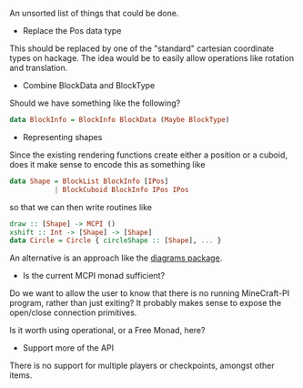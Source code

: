 
An unsorted list of things that could be done.

* Replace the Pos data type

This should be replaced by one of the "standard" cartesian coordinate
types on hackage. The idea would be to easily allow operations like
rotation and translation.

* Combine BlockData and BlockType

Should we have something like the following?

```haskell
data BlockInfo = BlockInfo BlockData (Maybe BlockType)
```

* Representing shapes

Since the existing rendering functions create either a position or a
cuboid, does it make sense to encode this as something like

```haskell
data Shape = BlockList BlockInfo [IPos]
           | BlockCuboid BlockInfo IPos IPos
```

so that we can then write routines like

```haskell
draw :: [Shape] -> MCPI ()
xshift :: Int -> [Shape] -> [Shape]
data Circle = Circle { circleShape :: [Shape], ... }
```

An alternative is an approach like the
[diagrams package](http://hackage.haskell.org/package/diagrams).

* Is the current MCPI monad sufficient?

Do we want to allow the user to know that there is no running
MineCraft-PI program, rather than just exiting? It probably
makes sense to expose the open/close connection primitives.

Is it worth using operational, or a Free Monad, here?

* Support more of the API

There is no support for multiple players or checkpoints, amongst other
items.
